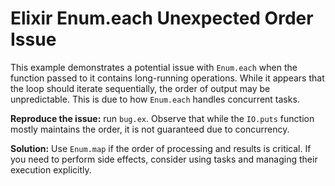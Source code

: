 # Elixir Enum.each Unexpected Order Issue

This example demonstrates a potential issue with `Enum.each` when the function passed to it contains long-running operations.  While it appears that the loop should iterate sequentially, the order of output may be unpredictable. This is due to how `Enum.each` handles concurrent tasks.

**Reproduce the issue:** run `bug.ex`. Observe that while the `IO.puts` function mostly maintains the order, it is not guaranteed due to concurrency.

**Solution:** Use `Enum.map` if the order of processing and results is critical.  If you need to perform side effects, consider using tasks and managing their execution explicitly.